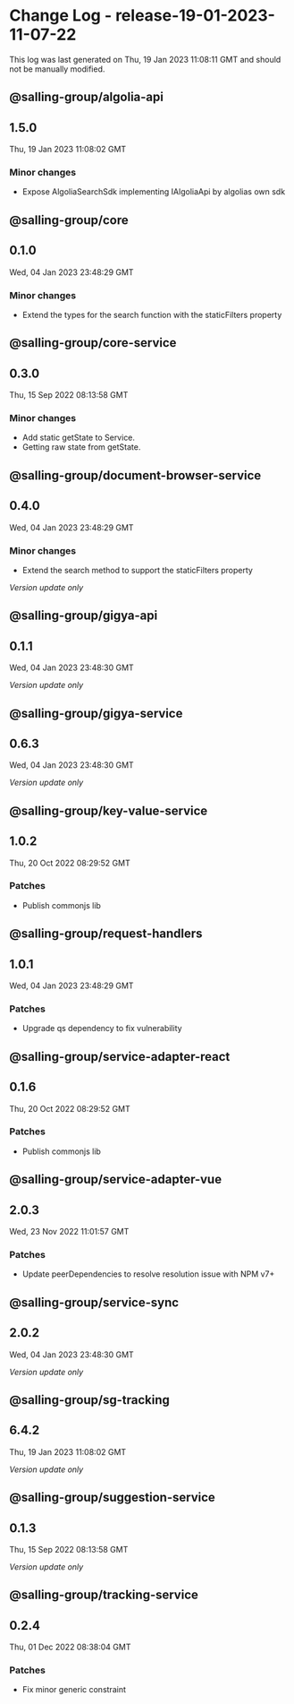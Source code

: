 # Change Log - release-19-01-2023-11-07-22

This log was last generated on Thu, 19 Jan 2023 11:08:11 GMT and should not be manually modified.

## @salling-group/algolia-api
## 1.5.0
Thu, 19 Jan 2023 11:08:02 GMT

### Minor changes

- Expose AlgoliaSearchSdk implementing IAlgoliaApi by algolias own sdk

## @salling-group/core
## 0.1.0
Wed, 04 Jan 2023 23:48:29 GMT

### Minor changes

- Extend the types for the search function with the staticFilters property

## @salling-group/core-service
## 0.3.0
Thu, 15 Sep 2022 08:13:58 GMT

### Minor changes

- Add static getState to Service.
- Getting raw state from getState.

## @salling-group/document-browser-service
## 0.4.0
Wed, 04 Jan 2023 23:48:29 GMT

### Minor changes

- Extend the search method to support the staticFilters property

_Version update only_

## @salling-group/gigya-api
## 0.1.1
Wed, 04 Jan 2023 23:48:30 GMT

_Version update only_

## @salling-group/gigya-service
## 0.6.3
Wed, 04 Jan 2023 23:48:30 GMT

_Version update only_

## @salling-group/key-value-service
## 1.0.2
Thu, 20 Oct 2022 08:29:52 GMT

### Patches

- Publish commonjs lib

## @salling-group/request-handlers
## 1.0.1
Wed, 04 Jan 2023 23:48:29 GMT

### Patches

- Upgrade qs dependency to fix vulnerability

## @salling-group/service-adapter-react
## 0.1.6
Thu, 20 Oct 2022 08:29:52 GMT

### Patches

- Publish commonjs lib

## @salling-group/service-adapter-vue
## 2.0.3
Wed, 23 Nov 2022 11:01:57 GMT

### Patches

- Update peerDependencies to resolve resolution issue with NPM v7+

## @salling-group/service-sync
## 2.0.2
Wed, 04 Jan 2023 23:48:30 GMT

_Version update only_

## @salling-group/sg-tracking
## 6.4.2
Thu, 19 Jan 2023 11:08:02 GMT

_Version update only_

## @salling-group/suggestion-service
## 0.1.3
Thu, 15 Sep 2022 08:13:58 GMT

_Version update only_

## @salling-group/tracking-service
## 0.2.4
Thu, 01 Dec 2022 08:38:04 GMT

### Patches

- Fix minor generic constraint


